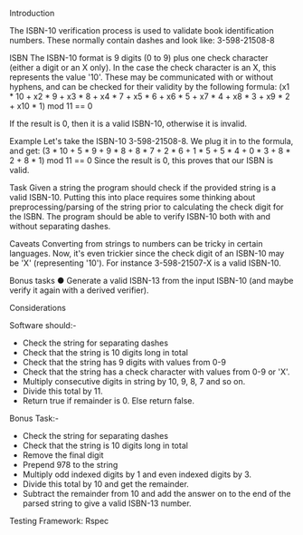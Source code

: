 Introduction

The ISBN-10 verification process is used to validate book identification numbers. These normally
contain dashes and look like: 3-598-21508-8

ISBN
The ISBN-10 format is 9 digits (0 to 9) plus one check character (either a digit or an X only). 
In the case the check character is an X, this represents the value '10'. These may be communicated with or without hyphens, and can be checked for their validity by the following formula:
(x1 * 10 + x2 * 9 + x3 * 8 + x4 * 7 + x5 * 6 + x6 * 5 + x7 * 4 + x8 * 3 + x9 * 2 + x10 * 1) mod 11 == 0

If the result is 0, then it is a valid ISBN-10, otherwise it is invalid.

Example
Let's take the ISBN-10 3-598-21508-8. We plug it in to the formula, and get:
(3 * 10 + 5 * 9 + 9 * 8 + 8 * 7 + 2 * 6 + 1 * 5 + 5 * 4 + 0 * 3 + 8 * 2 + 8 * 1) mod 11 == 0
Since the result is 0, this proves that our ISBN is valid.


Task
Given a string the program should check if the provided string is a valid ISBN-10. 
Putting this into place requires some thinking about preprocessing/parsing of the string prior to calculating the check digit for the ISBN.
The program should be able to verify ISBN-10 both with and without separating dashes.

Caveats
Converting from strings to numbers can be tricky in certain languages. Now, it's even trickier since
the check digit of an ISBN-10 may be 'X' (representing '10'). For instance 3-598-21507-X is a valid ISBN-10.

Bonus tasks
● Generate a valid ISBN-13 from the input ISBN-10 (and maybe verify it again with a derived
verifier).




Considerations

Software should:-
  - Check the string for separating dashes
  - Check that the string is 10 digits long in total
  - Check that the string has 9 digits with values from 0-9
  - Check that the string has a check character with values from      0-9 or 'X'.
  - Multiply consecutive digits in string by 10, 9, 8, 7 and so on.
  - Divide this total by 11.
  - Return true if remainder is 0. Else return false.

Bonus Task:-
  - Check the string for separating dashes
  - Check that the string is 10 digits long in total
  - Remove the final digit
  - Prepend 978 to the string
  - Multiply odd indexed digits by 1 and even indexed digits by 3.
  - Divide this total by 10 and get the remainder.
  - Subtract the remainder from 10 and add the answer on to the end 
    of the parsed string to give a valid ISBN-13 number.




Testing Framework: Rspec
